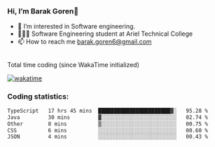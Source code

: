 ###  Hi, I’m Barak Goren👋
- 👀 I’m interested in Software engineering.
- 👨🏼‍🎓 Software Engineering student at Ariel Technical College
- 📫 How to reach me barak.goren6@gmail.com
##
Total time coding (since WakaTime initialized)

[![wakatime](https://wakatime.com/badge/user/5cc5ec80-a806-4ca2-a704-db29274e48cd.svg)](https://wakatime.com/@5cc5ec80-a806-4ca2-a704-db29274e48cd)

   
### Coding statistics:

<!--START_SECTION:waka-->

```txt
TypeScript   17 hrs 45 mins  ███████████████████████▓░   95.28 %
Java         30 mins         ▓░░░░░░░░░░░░░░░░░░░░░░░░   02.74 %
Other        8 mins          ▒░░░░░░░░░░░░░░░░░░░░░░░░   00.75 %
CSS          6 mins          ░░░░░░░░░░░░░░░░░░░░░░░░░   00.60 %
JSON         4 mins          ░░░░░░░░░░░░░░░░░░░░░░░░░   00.43 %
```

<!--END_SECTION:waka-->

<!---
barakgoren/barakgoren is a ✨ special ✨ repository because its `README.md` (this file) appears on your GitHub profile.
You can click the Preview link to take a look at your changes.
--->

